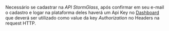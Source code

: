 <!-- https://stormglass.io/ -->

Necessário se cadastrar na *API StormGlass*, após confirmar em seu e-mail o cadastro e logar na plataforma deles
haverá um Api Key no [Dashboard](https://dashboard.stormglass.io/) que deverá ser utilizado como value da key 
*Authorization* no Headers na request HTTP.
